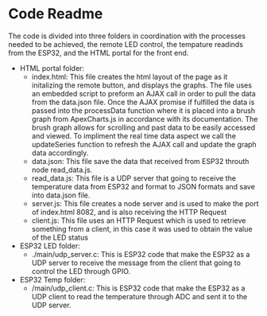 # Code Readme

The code is divided into three folders in coordination with the processes needed to be achieved, the remote LED control, the tempature readinds from the ESP32, and the HTML portal for the front end. 
- HTML portal folder:
  - index.html: This file creates the html layout of the page as it initalizing the remote button, and displays the graphs. The file uses an embedded script to preform an AJAX call in order to pull the data from the data.json file. Once the AJAX promise if fulfilled the data is passed into the processData function where it is placed into a brush graph from ApexCharts.js in accordance with its documentation. The brush graph allows for scrolling and past data to be easily accessed and viewed. To impliment the real time data aspect we call the updateSeries function to refresh the AJAX call and update the graph data accordingly. 
  - data.json: This file save the data that received from ESP32 throuth node read_data.js.
  - read_data.js: This file is a UDP server that going to receive the temperature data from ESP32 and format to JSON formats and save into data.json file.
  - server.js: This file creates a node server and is used to make the port of index.html 8082, and is also receiving the HTTP Request
  - client.js: This file uses an HTTP Request which is used to retrieve something from a client, in this case it was used to obtain the value of the LED status
- ESP32 LED folder:
  - ./main/udp_server.c: This is ESP32 code that make the ESP32 as a UDP server to receive the message from the client that going to control the LED through GPIO.
- ESP32 Temp folder:
  - /main/udp_client.c: This is ESP32 code that make the ESP32 as a UDP client to read the temperature through ADC and sent it to the UDP server.
  
